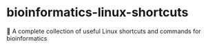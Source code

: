 # bioinformatics-linux-shortcuts
🧬 A complete collection of useful Linux shortcuts and commands for bioinformatics
